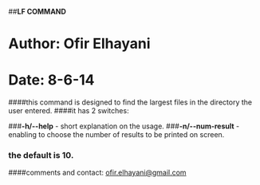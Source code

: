 ##**LF COMMAND**

# Author: Ofir Elhayani 
# Date: 8-6-14
####this command is designed to find the largest files in the directory the user entered.
####it has 2 switches:

###**-h/--help** - short explanation on the usage.
###**-n/--num-result** - enabling to choose the number of results to be printed on screen.
###                      the default is 10.                                               

####comments and contact: [ofir.elhayani@gmail.com](mailto:ofir.elhayani@gmail.com "contact Ofir Elhayani")
 
